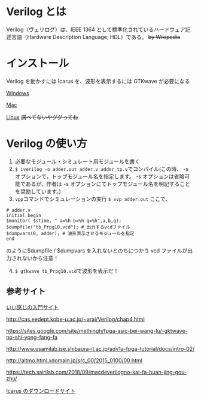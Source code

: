 # Verilog とは

Verilog（ヴェリログ）は、IEEE 1364 として標準化されているハードウェア記述言語（Hardware Description Language; HDL）である。 ~~by Wikipedia~~

# インストール

Verilog を動かすには Icarus を、波形を表示するには GTKwave が必要になる

[Windows](http://altmo.html.xdomain.jp/src_00/2015_0100/00.html)

[Mac](https://tech.sairilab.com/2018/09/macdeverilogno-kai-fa-huan-jing-gou-zhu/)

[Linux]() ~~調べてないやググってね~~

# Verilog の使い方

1. 必要なモジュール・シミュレート用モジュールを書く
1. `$ iverilog -o adder.out adder.v adder_tp.v`でコンパイル(この時、 -s オプションで，トップモジュール名を指定します。 -s オプションは省略可能であるが，作者は -s オプションにてトップモジュール名を明記することを奨励しています。)
1. `vpp`コマンドでシミュレーションの実行 `$ vvp adder.out`
   ここで、

```
# adder.v
initial begin
$monitor( $stime, " a=%h b=%h q=%h",a,b,q);
$dumpfile("tb_Prpg10.vcd"); # 出力するvcdファイル
$dumpvars(0, adder); # 波形表示させるモジュールを指定
end
```

のように\$dumpfile / \$dumpvars を入れないとのちにつかう vcd ファイルが出力されないから注意！

4. `$ gtkwave tb_Prpg10.vcd`で波形を表示だ！

## 参考サイト

[いい感じの入門サイト](http://cas.eedept.kobe-u.ac.jp/~arai/Verilog/index.html)

http://cas.eedept.kobe-u.ac.jp/~arai/Verilog/chap4.html

https://sites.google.com/site/methingh/fpga-asic-bei-wang-lu/-gktwave-no-shi-yong-fang-fa

http://www.usamilab.ise.shibaura-it.ac.jp/adv1a-fpga-tutorial/docs/intro-02/

http://altmo.html.xdomain.jp/src_00/2015_0100/00.html

https://tech.sairilab.com/2018/09/macdeverilogno-kai-fa-huan-jing-gou-zhu/

[Icarus のダウンロードサイト](http://bleyer.org/icarus/)
